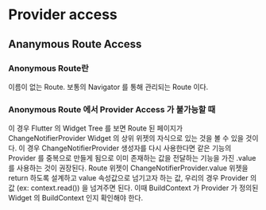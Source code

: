 # Provider access
## Ananymous Route Access
### Anonymous Route란
 이름이 없는 Route. 보통의 Navigator 를 통해 관리되는 Route 이다.

### Anonymous Route 에서 Provider Access 가 불가능할 때
 이 경우 Flutter 의 Widget Tree 를 보면 Route 된 페이지가 ChangeNotifierProvider Widget 의 상위 위젯의 자식으로 있는 것을 볼 수 있을 것이다. 이 경우 ChangeNotifierProvider 생성자를 다시 사용한다면 같은 기능의 Provider 를 중복으로 만들게 됨으로 이미 존재하는 값을 전달하는 기능을 가진 .value 를 사용하는 것이 권장된다.
 Route 위젯이 ChangeNotifierProvider.value 위젯을 return 하도록 설계하고 value 속성값으로 넘기고자 하는 값, 우리의 경우 Provider 의 값 (ex: context.read<Counter>()) 을 넘겨주면 된다. 이때 BuildContext 가 Provider 가 정의된 Widget 의 BuildContext 인지 확인해야 한다.
